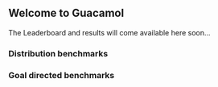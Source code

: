 ## Welcome to Guacamol

The Leaderboard and results will come available here soon...

<h3>Distribution benchmarks</h3>

<h3>Goal directed benchmarks</h3>

